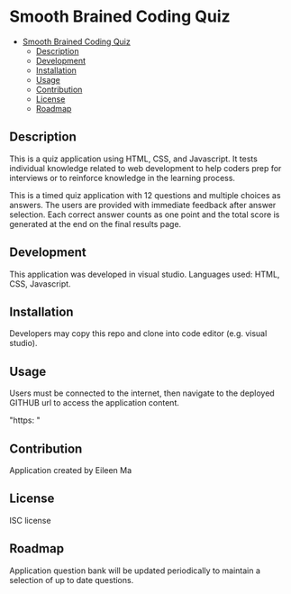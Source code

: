 # Smooth Brained Coding Quiz 


- [Smooth Brained Coding Quiz](#smooth-brained-coding-quiz)
  - [Description](#description)
  - [Development](#development)
  - [Installation](#installation)
  - [Usage](#usage)
  - [Contribution](#contribution)
  - [License](#license)
  - [Roadmap](#roadmap)


## Description 
This is a quiz application using HTML, CSS, and Javascript. It tests individual knowledge related to web development to help coders prep for interviews or to reinforce knowledge in the learning process.

This is a timed quiz application with 12 questions and multiple choices as answers. The users are provided with immediate feedback after answer selection. Each correct answer counts as one point and the total score is generated at the end on the final results page. 

## Development 
This application was developed in visual studio.
Languages used: HTML, CSS, Javascript. 

## Installation
Developers may copy this repo and clone  into code editor (e.g. visual studio). 

## Usage 
Users must be connected to the internet, then navigate to the deployed GITHUB url to access the application content. 

"https: "

## Contribution 
Application created by Eileen Ma 

## License 
ISC license 

## Roadmap 
Application question bank will be updated periodically to maintain a selection of up to date questions. 

